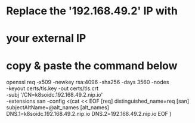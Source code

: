 # Replace the '192.168.49.2' IP with 
# your external IP
# copy & paste the command below

openssl req -x509 -newkey rsa:4096 -sha256 -days 3560 -nodes \
  -keyout certs/tls.key -out certs/tls.crt \
  -subj '/CN=k8soidc.192.168.49.2.nip.io' \
  -extensions san -config <(cat << EOF
[req]
distinguished_name=req
[san]
subjectAltName=@alt_names
[alt_names]
DNS.1=k8soidc.192.168.49.2.nip.io
DNS.2=192.168.49.2.nip.io
EOF
)
